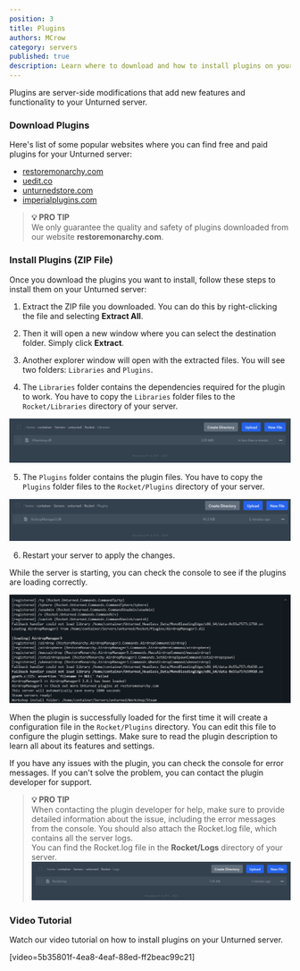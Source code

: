 ```yaml
---
position: 3
title: Plugins
authors: MCrow
category: servers
published: true
description: Learn where to download and how to install plugins on your Unturned server with Rocket.
---
```


Plugins are server-side modifications that add new features and functionality to your Unturned server.

### Download Plugins
Here's list of some popular websites where you can find free and paid plugins for your Unturned server:
- [restoremonarchy.com](https://restoremonarchy.com/plugins)
- [uedit.co](https://uedit.co/RocketMod/Plugins/)
- [unturnedstore.com](https://unturnedstore.com/)
- [imperialplugins.com](https://imperialplugins.com/)

> **💡 PRO TIP**  
> We only guarantee the quality and safety of plugins downloaded from our website **restoremonarchy.com**.

### Install Plugins (ZIP File)
Once you download the plugins you want to install, follow these steps to install them on your Unturned server:

1. Extract the ZIP file you downloaded. You can do this by right-clicking the file and selecting **Extract All**.

2. Then it will open a new window where you can select the destination folder. Simply click **Extract**.

3. Another explorer window will open with the extracted files. You will see two folders: `Libraries` and `Plugins`. 

4. The `Libraries` folder contains the dependencies required for the plugin to work. You have to copy the `Libraries` folder files to the `Rocket/Libraries` directory of your server.

![rocket libraries directory](assets/rocket_libraries_directory.png "Rocket/Libraries directory")

5. The `Plugins` folder contains the plugin files. You have to copy the `Plugins` folder files to the `Rocket/Plugins` directory of your server.

![rocket plugins directory](assets/rocket_plugins_directory.png "Rocket/Plugins directory")

6. Restart your server to apply the changes.

While the server is starting, you can check the console to see if the plugins are loading correctly. 

![loading plugin console](assets/loading_plugin_console.png "Loading plugin in console")

When the plugin is successfully loaded for the first time it will create a configuration file in the `Rocket/Plugins` directory. You can edit this file to configure the plugin settings. Make sure to read the plugin description to learn all about its features and settings.

If you have any issues with the plugin, you can check the console for error messages. If you can't solve the problem, you can contact the plugin developer for support.

> **💡 PRO TIP**  
> When contacting the plugin developer for help, make sure to provide detailed information about the issue, including the error messages from the console. You should also attach the Rocket.log file, which contains all the server logs.  
You can find the Rocket.log file in the **Rocket/Logs** directory of your server.  
![rocket log file](assets/rocket_log_file.png)

### Video Tutorial
Watch our video tutorial on how to install plugins on your Unturned server.

[video=5b35801f-4ea8-4eaf-88ed-ff2beac99c21]